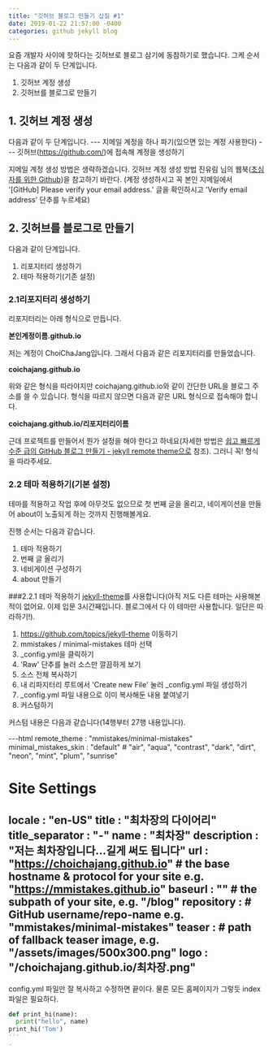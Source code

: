 ```yaml
---
title: "깃허브 블로그 만들기 삽질 #1"
date: 2019-01-22 21:57:00 -0400
categories: github jekyll blog
---
```


요즘 개발자 사이에 핫하다는 깃허브로 블로그 삼기에 동참하기로 했습니다.
그케 순서는 다음과 같이 두 단계입니다.

1. 깃허브 계정 생성
2. 깃허브를 블로그로 만들기

## 1. 깃허브 계정 생성
다음과 같이 두 단계입니다. 
--- 지메일 계정을 하나 파기(있으면 있는 계정 사용한다)
--- 깃허브(https://github.com/)에 접속해 계정을 생성하기

지메일 계정 생성 방법은 생략하겠습니다.
깃허브 계정 생성 방법 진유림 님의 웹북([초심자를 위한 Github](http://www.realhanbit.co.kr/books/125/pages/1129/preview))을 참고하기 바란다.
(계정 생성하시고 꼭 본인 지메일에서 '[GitHub] Please verify your email address.' 글을 확인하시고 'Verify email address' 단추를 누르세요)

## 2. 깃허브를 블로그로 만들기
다음과 같이 단계입니다.

1. 리포지터리 생성하기
2. 테마 적용하기(기존 설정)

### 2.1리포지터리 생성하기
리포지터리는 아래 형식으로 만듭니다.

**본인계정이름.github.io**

저는 계정이 ChoiChaJang입니다. 그래서 다음과 같은 리포지터리를 만들었습니다.

**coichajang.github.io**

위와 같은 형식을 따라야지만 coichajang.github.io와 같이 간단한 URL을 블로그 주소를 쓸 수 있습니다.
형식을 따르지 않으면 다음과 같은 URL 형식으로 접속해야 합니다.

**coichajang.github.io/리포지터리이름**

근데 프로젝트를 만들어서 뭔가 설정을 해야 한다고 하네요(자세한 방법은 [쉽고 빠르게 수준 급의 GitHub 블로그 만들기 - jekyll remote theme으로](https://dreamgonfly.github.io/2018/01/27/jekyll-remote-theme.html) 참조).
그러니 꼭! 형식을 따라주세요.


### 2.2 테마 적용하기(기본 설정)
테마를 적용하고 작업 후에 아무것도 없으므로 첫 번째 글을 올리고, 네이게이션을 만들어 about이 노출되게 하는 것까지 진행해볼게요.

진행 순서는 다음과 같습니다.

1. 테마 적용하기
2.  번째 글 올리기
3. 네비게이션 구성하기
4. about 만들기

###2.2.1 테마 적용하기
[jekyll-theme](https://github.com/topics/jekyll-theme)를 사용합니다(아직 저도 다른 테마는 사용해본 적이 없어요. 이제 입문 3시간째입니다. 블로그에서 다 이 테마만 사용합니다. 일단은 따라하기!).

1. https://github.com/topics/jekyll-theme 이동하기
2. mmistakes / minimal-mistakes 테마 선택
3. _config.yml을 클릭하기
4. 'Raw' 단추를 눌러 소스만 깔끔하게 보기
5. 소스 전체 복사하기
6. 내 리파지터리 루트에서 'Create new File' 눌러 _config.yml 파일 생성하기
7. _config.yml 파일 내용으로 이미 복사해둔 내용 붙여넣기
8. 커스텀하기

커스텀 내용은 다음과 같습니다(14행부터 27행 내용입니다).

---html
remote_theme             : "mmistakes/minimal-mistakes"
minimal_mistakes_skin    : "default" # "air", "aqua", "contrast", "dark", "dirt", "neon", "mint", "plum", "sunrise"

# Site Settings
locale                   : "en-US"
title                    : "최차장의 다이어리"
title_separator          : "-"
name                     : "최차장"
description              : "저는 최차장입니다...길게 써도 됩니다"
url                      : "https://choichajang.github.io" # the base hostname & protocol for your site e.g. "https://mmistakes.github.io"
baseurl                  : "" # the subpath of your site, e.g. "/blog"
repository               : # GitHub username/repo-name e.g. "mmistakes/minimal-mistakes"
teaser                   : # path of fallback teaser image, e.g. "/assets/images/500x300.png"
logo                     : "/choichajang.github.io/최차장.png"
---


config.yml 파일만 잘 복사하고 수정하면 끝이다. 물론 모든 홈페이지가 그렇듯 index 파일은 필요하다.

```python
def print_hi(name):
  print("hello", name)
print_hi('Tom')
'''
-
